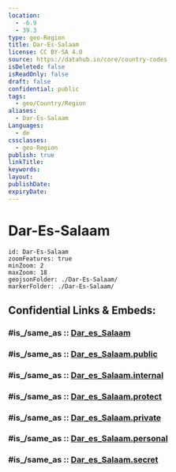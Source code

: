 ```yaml
---
location:
  - -6.9
  - 39.3
type: geo-Region
title: Dar-Es-Salaam
license: CC BY-SA 4.0
source: https://datahub.io/core/country-codes
isDeleted: false
isReadOnly: false
draft: false
confidential: public
tags:
  - geo/Country/Region
aliases:
  - Dar-Es-Salaam
Languages:
  - de
cssclasses:
  - geo-Region
publish: true
linkTitle:
keywords:
layout:
publishDate:
expiryDate:
---
```


# Dar-Es-Salaam

```leaflet
id: Dar-Es-Salaam
zoomFeatures: true 
minZoom: 2 
maxZoom: 18
geojsonFolder: ./Dar-Es-Salaam/
markerFolder: ./Dar-Es-Salaam/
```


## Confidential Links & Embeds: 

### #is_/same_as :: [Dar_es_Salaam](/_Standards/Earth/Continent/Africa/Africa~East/Tanzania/regions~Tanzania/Dar_es_Salaam.md) 

### #is_/same_as :: [Dar_es_Salaam.public](/_public/Earth/Continent/Africa/Africa~East/Tanzania/regions~Tanzania/Dar_es_Salaam.public.md) 

### #is_/same_as :: [Dar_es_Salaam.internal](/_internal/Earth/Continent/Africa/Africa~East/Tanzania/regions~Tanzania/Dar_es_Salaam.internal.md) 

### #is_/same_as :: [Dar_es_Salaam.protect](/_protect/Earth/Continent/Africa/Africa~East/Tanzania/regions~Tanzania/Dar_es_Salaam.protect.md) 

### #is_/same_as :: [Dar_es_Salaam.private](/_private/Earth/Continent/Africa/Africa~East/Tanzania/regions~Tanzania/Dar_es_Salaam.private.md) 

### #is_/same_as :: [Dar_es_Salaam.personal](/_personal/Earth/Continent/Africa/Africa~East/Tanzania/regions~Tanzania/Dar_es_Salaam.personal.md) 

### #is_/same_as :: [Dar_es_Salaam.secret](/_secret/Earth/Continent/Africa/Africa~East/Tanzania/regions~Tanzania/Dar_es_Salaam.secret.md)

